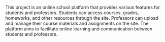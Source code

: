 This project is an online school platform that provides various features for students and professors. Students can access courses, grades, homeworks, and other resources through the site. Professors can upload and manage their course materials and assignments on the site. The platform aims to facilitate online learning and communication between students and professors.
